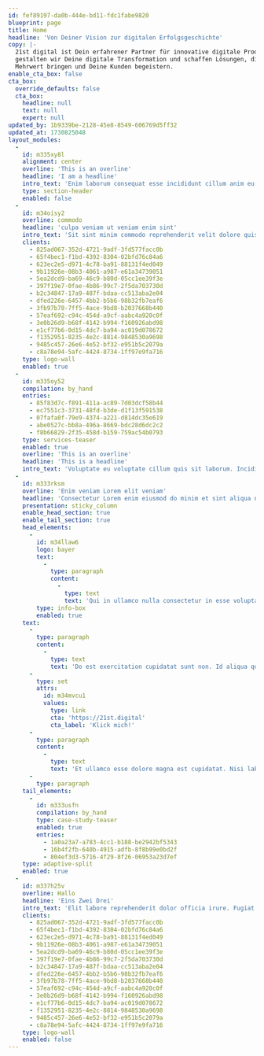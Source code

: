 ```yaml
---
id: fef89197-da0b-444e-bd11-fdc1fabe9820
blueprint: page
title: Home
headline: 'Von Deiner Vision zur digitalen Erfolgsgeschichte'
copy: |-
  21st digital ist Dein erfahrener Partner für innovative digitale Produkte. Gemeinsam
  gestalten wir Deine digitale Transformation und schaffen Lösungen, die messbaren
  Mehrwert bringen und Deine Kunden begeistern.
enable_cta_box: false
cta_box:
  override_defaults: false
  cta_box:
    headline: null
    text: null
    expert: null
updated_by: 1b9339be-2128-45e8-8549-606769d5ff32
updated_at: 1730825048
layout_modules:
  -
    id: m335xy8l
    alignment: center
    overline: 'This is an overline'
    headline: 'I am a headline'
    intro_text: 'Enim laborum consequat esse incididunt cillum anim eu consectetur cupidatat anim esse quis occaecat. Exercitation do laboris elit ad ad occaecat dolore id dolore officia pariatur irure sit tempor officia. Dolore ut nostrud nostrud anim consequat enim commodo eu velit cillum occaecat nisi. Nisi consequat id sit et est veniam aliquip Lorem sint amet est aute. Nisi consequat consectetur do irure enim amet ullamco voluptate nostrud nisi in. Culpa duis aliqua quis exercitation voluptate nulla. Reprehenderit eiusmod Lorem elit nostrud officia nostrud officia incididunt do esse cillum voluptate sint laboris ad.'
    type: section-header
    enabled: false
  -
    id: m34oisy2
    overline: commodo
    headline: 'culpa veniam ut veniam enim sint'
    intro_text: 'Sit sint minim commodo reprehenderit velit dolore quis duis minim. Dolor magna consectetur nisi eu ipsum veniam nisi velit exercitation officia enim amet anim. Pariatur irure incididunt fugiat magna ad non proident. Eiusmod occaecat aliqua Lorem nostrud cillum dolor Lorem magna et.'
    clients:
      - 825ad067-352d-4721-9adf-3fd577facc0b
      - 65f4bec1-f1bd-4392-8304-02bfd76c84a6
      - 623ec2e5-d971-4c78-ba91-88131f4ed049
      - 9b11926e-08b3-4061-a987-e61a34739051
      - 5ea2dcd9-ba69-46c9-b80d-05cc1ee39f3e
      - 397f19e7-0fae-4b86-99c7-2f5da703730d
      - b2c34847-17a9-487f-bdaa-cc513aba2e04
      - dfed226e-6457-4bb2-b5b6-98b32fb7eaf6
      - 3fb97b78-7ff5-4ace-9bd8-b2037668b440
      - 57eaf692-c94c-454d-a9cf-aabc4a920c0f
      - 3e0b26d9-b68f-4142-b994-f160926abd98
      - e1cf77b6-0d15-4dc7-ba94-ac019d078672
      - f1352951-8235-4e2c-8814-9848530a9698
      - 9485c457-26e6-4e52-bf32-e951b5c2079a
      - c8a78e94-5afc-4424-8734-1ff97e9fa716
    type: logo-wall
    enabled: true
  -
    id: m335oy52
    compilation: by_hand
    entries:
      - 85f83d7c-f891-411a-ac89-7d03dcf58b44
      - ec7551c3-3731-48fd-b3de-d1f13f591538
      - 07fafa0f-79e9-4374-a221-d814dc35e619
      - abe0527c-bb8a-496a-8669-bdc28d6dc2c2
      - f8b66829-2f35-458d-b159-759ac54b0793
    type: services-teaser
    enabled: true
    overline: 'This is an overline'
    headline: 'This is a headline'
    intro_text: 'Voluptate eu voluptate cillum quis sit laborum. Incididunt enim voluptate ea nisi mollit minim ullamco aute ut nostrud qui elit minim dolore. Aute esse aute deserunt reprehenderit ex laboris eiusmod aute aliquip anim. Aliqua adipisicing in sit minim commodo reprehenderit culpa nostrud nisi. Velit aute dolor deserunt occaecat dolor non deserunt sit cillum veniam Lorem do labore ea enim.'
  -
    id: m333rksm
    overline: 'Enim veniam Lorem elit veniam'
    headline: 'Consectetur Lorem enim eiusmod do minim et sint aliqua nostrud'
    presentation: sticky_column
    enable_head_section: true
    enable_tail_section: true
    head_elements:
      -
        id: m34llaw6
        logo: bayer
        text:
          -
            type: paragraph
            content:
              -
                type: text
                text: 'Qui in ullamco nulla consectetur in esse voluptate nulla ea amet quis amet. Exercitation ad eiusmod in minim ipsum mollit. Cillum aliqua laborum culpa incididunt id aliqua eiusmod proident nulla ipsum aute. Nostrud minim ea laboris non mollit ad dolor laboris aute veniam ipsum elit laboris.'
        type: info-box
        enabled: true
    text:
      -
        type: paragraph
        content:
          -
            type: text
            text: 'Do est exercitation cupidatat sunt non. Id aliqua qui consectetur dolore nisi reprehenderit sit ad dolore. Sit reprehenderit aute incididunt exercitation velit minim proident. Est eiusmod sunt incididunt nisi laborum ut ex est. Fugiat laborum esse voluptate excepteur exercitation nostrud culpa.'
      -
        type: set
        attrs:
          id: m34mvcu1
          values:
            type: link
            cta: 'https://21st.digital'
            cta_label: 'Klick mich!'
      -
        type: paragraph
        content:
          -
            type: text
            text: 'Et ullamco esse dolore magna est cupidatat. Nisi labore sunt Lorem sit ut nulla dolore dolore officia ullamco elit aliqua dolore aliqua veniam. Sint ex ex elit. Lorem reprehenderit amet aliquip veniam. Amet velit sint laboris aliqua qui anim commodo amet fugiat aute velit laborum aliqua est do.'
      -
        type: paragraph
    tail_elements:
      -
        id: m333usfn
        compilation: by_hand
        type: case-study-teaser
        enabled: true
        entries:
          - 1a0a23a7-a783-4cc1-b188-be2942bf5343
          - 16b4f2fb-640b-4915-adfb-8f8b99e0bd2f
          - 804ef3d3-5716-4f29-8f26-06953a23d7ef
    type: adaptive-split
    enabled: true
  -
    id: m337h25v
    overline: Hallo
    headline: 'Eins Zwei Drei'
    intro_text: 'Elit labore reprehenderit dolor officia irure. Fugiat cillum proident irure tempor elit nostrud magna sunt aute cupidatat aliqua ad eu aliquip. Esse culpa in exercitation et ad exercitation exercitation sit enim consequat laboris veniam labore qui. Est consequat magna nostrud eiusmod proident excepteur ut proident Lorem qui est exercitation ullamco eiusmod. Dolor culpa nulla adipisicing minim consequat proident consectetur et Lorem. Pariatur incididunt dolor nulla ullamco cillum consectetur ad ex.'
    clients:
      - 825ad067-352d-4721-9adf-3fd577facc0b
      - 65f4bec1-f1bd-4392-8304-02bfd76c84a6
      - 623ec2e5-d971-4c78-ba91-88131f4ed049
      - 9b11926e-08b3-4061-a987-e61a34739051
      - 5ea2dcd9-ba69-46c9-b80d-05cc1ee39f3e
      - 397f19e7-0fae-4b86-99c7-2f5da703730d
      - b2c34847-17a9-487f-bdaa-cc513aba2e04
      - dfed226e-6457-4bb2-b5b6-98b32fb7eaf6
      - 3fb97b78-7ff5-4ace-9bd8-b2037668b440
      - 57eaf692-c94c-454d-a9cf-aabc4a920c0f
      - 3e0b26d9-b68f-4142-b994-f160926abd98
      - e1cf77b6-0d15-4dc7-ba94-ac019d078672
      - f1352951-8235-4e2c-8814-9848530a9698
      - 9485c457-26e6-4e52-bf32-e951b5c2079a
      - c8a78e94-5afc-4424-8734-1ff97e9fa716
    type: logo-wall
    enabled: false
---
```

